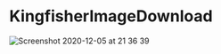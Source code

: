 # KingfisherImageDownload

![Screenshot 2020-12-05 at 21 36 39](https://user-images.githubusercontent.com/25429165/101261711-f784a780-3741-11eb-916e-36982d0b00e6.png)
